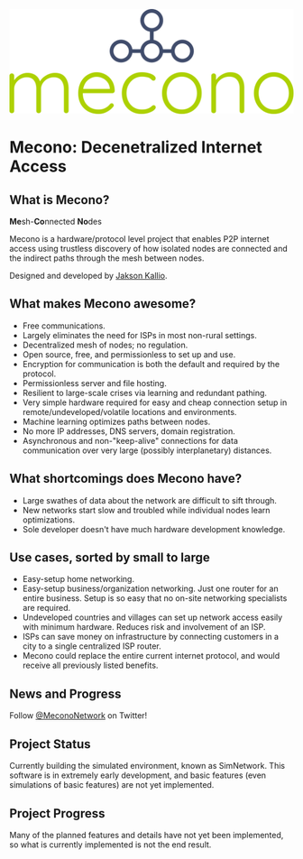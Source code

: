 ![Mecono logo](https://github.com/jaksonkallio/mecono/blob/master/brand/logo.png)

# Mecono: Decenetralized Internet Access

## What is Mecono?

**Me**sh-**Co**nnected **No**des

Mecono is a hardware/protocol level project that enables P2P internet access using trustless discovery of how isolated nodes are connected and the indirect paths through the mesh between nodes.

Designed and developed by [Jakson Kallio](https://jaksonkallio.github.io).

## What makes Mecono awesome?
* Free communications.
* Largely eliminates the need for ISPs in most non-rural settings.
* Decentralized mesh of nodes; no regulation.
* Open source, free, and permissionless to set up and use.
* Encryption for communication is both the default and required by the protocol.
* Permissionless server and file hosting.
* Resilient to large-scale crises via learning and redundant pathing.
* Very simple hardware required for easy and cheap connection setup in remote/undeveloped/volatile locations and environments.
* Machine learning optimizes paths between nodes.
* No more IP addresses, DNS servers, domain registration.
* Asynchronous and non-"keep-alive" connections for data communication over very large (possibly interplanetary) distances.

## What shortcomings does Mecono have?
* Large swathes of data about the network are difficult to sift through.
* New networks start slow and troubled while individual nodes learn optimizations.
* Sole developer doesn't have much hardware development knowledge.

## Use cases, sorted by small to large
* Easy-setup home networking.
* Easy-setup business/organization networking. Just one router for an entire business. Setup is so easy that no on-site networking specialists are required.
* Undeveloped countries and villages can set up network access easily with minimum hardware. Reduces risk and involvement of an ISP.
* ISPs can save money on infrastructure by connecting customers in a city to a single centralized ISP router.
* Mecono could replace the entire current internet protocol, and would receive all previously listed benefits.

## News and Progress
Follow [@MeconoNetwork](https://twitter.com/mecononetwork) on Twitter!

## Project Status
Currently building the simulated environment, known as SimNetwork. This software is in extremely early development, and basic features (even simulations of basic features) are not yet implemented.

## Project Progress
Many of the planned features and details have not yet been implemented, so what is currently implemented is not the end result.
